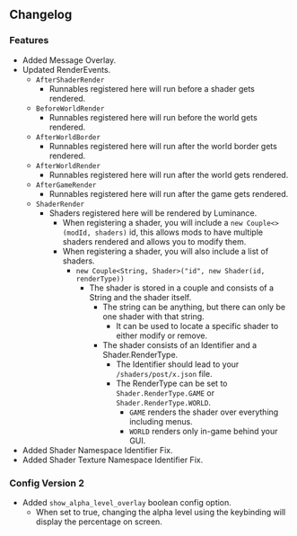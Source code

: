 ## Changelog  
### Features
- Added Message Overlay.
- Updated RenderEvents.  
  - `AfterShaderRender`  
    - Runnables registered here will run before a shader gets rendered.  
  - `BeforeWorldRender`  
    - Runnables registered here will run before the world gets rendered.  
  - `AfterWorldBorder`  
    - Runnables registered here will run after the world border gets rendered.  
  - `AfterWorldRender`  
    - Runnables registered here will run after the world gets rendered.  
  - `AfterGameRender`  
    - Runnables registered here will run after the game gets rendered.  
  - `ShaderRender`  
    - Shaders registered here will be rendered by Luminance.  
      - When registering a shader, you will include a `new Couple<>(modId, shaders)` id, this allows mods to have multiple shaders rendered and allows you to modify them.  
      - When registering a shader, you will also include a list of shaders.  
        - `new Couple<String, Shader>("id", new Shader(id, renderType))`
          - The shader is stored in a couple and consists of a String and the shader itself.  
            - The string can be anything, but there can only be one shader with that string.  
              - It can be used to locate a specific shader to either modify or remove.  
            - The shader consists of an Identifier and a Shader.RenderType.  
              - The Identifier should lead to your `/shaders/post/x.json` file.  
              - The RenderType can be set to `Shader.RenderType.GAME` or `Shader.RenderType.WORLD`.  
                - `GAME` renders the shader over everything including menus.  
                - `WORLD` renders only in-game behind your GUI.  
- Added Shader Namespace Identifier Fix.  
- Added Shader Texture Namespace Identifier Fix.  
### Config Version 2  
- Added `show_alpha_level_overlay` boolean config option.  
  - When set to true, changing the alpha level using the keybinding will display the percentage on screen.